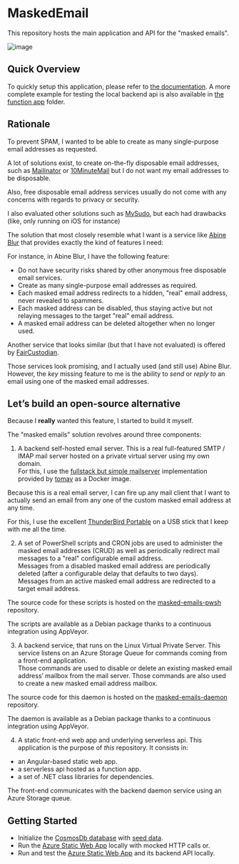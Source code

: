 # MaskedEmail

This repository hosts the main application and API for the "masked emails".

![image](https://user-images.githubusercontent.com/8488398/73608615-7d394300-45c5-11ea-94b1-e50ed0a2f4e4.png)

## Quick Overview

To quickly setup this application, please refer to [the documentation](src/angular). A more complete example for testing
the local backend api is also available in [the function app](src/api) folder.

## Rationale

To prevent SPAM, I wanted to be able to create as many single-purpose email addresses as requested.

A lot of solutions exist, to create on-the-fly disposable email addresses, such as [Mailinator](https://www.mailinator.com/) or [10MinuteMail](https://10minutemail.com/10MinuteMail/index.html) but I do not want my email addresses to be disposable.

Also, free disposable email address services usually do not come with any concerns with regards to privacy or security.

I also evaluated other solutions such as [MySudo](https://mysudo.com/), but each had drawbacks (like, only running on iOS for instance)

The solution that most closely resemble what I want is a service like [Abine Blur](https://dnt.abine.com/#register) that provides exactly the kind of features I need:

For instance, in Abine Blur, I have the following feature:

- Do not have security risks shared by other anonymous free disposable email services.
- Create as many single-purpose email addresses as required.
- Each masked email address redirects to a hidden, "real" email address, never revealed to spammers.
- Each masked address can be disabled, thus staying active but not relaying messages to the target "real" email address.
- A masked email address can be deleted altogether when no longer used.

Another service that looks similar (but that I have not evaluated) is offered by [FairCustodian](https://nope.faircustodian.com/).

Those services look promising, and I actually used (and still use) Abine Blur. However, the _key_ missing feature to me is the ability to *send* or *reply to* an email using one of the masked email addresses.

## Let’s build an open-source alternative

Because I **really** wanted this feature, I started to build it myself.

The "masked emails" solution revolves around three components:

1. A backend self-hosted email server. This is a real full-featured SMTP / IMAP mail server hosted on a private virtual server using my own domain.  
For this, I use the [fullstack but simple mailserver](https://github.com/tomav/docker-mailserver) implementation provided by [tomav](https://github.com/tomav) as a Docker image.

Because this is a real email server, I can fire up any mail client that I want to actually send an email from any one of the custom masked email address at any time.

For this, I use the excellent [ThunderBird Portable](https://portableapps.com/apps/internet/thunderbird_portable) on a USB stick that I keep with me all the time.

2. A set of PowerShell scripts and CRON jobs are used to administer the masked email addresses (CRUD) as well as periodically redirect mail messages to a "real" configurable email address.  
Messages from a disabled masked email address are periodically deleted (after a configurable delay that defaults to two days).  
Messages from an active masked email address are redirected to a target email address.

The source code for these scripts is hosted on the [masked-emails-pwsh](https://github.com/springcomp/masked-emails-pwsh) repository.

The scripts are available as a Debian package thanks to a continuous integration using AppVeyor.

3. A backend service, that runs on the Linux Virtual Private Server. This service listens on an Azure Storage Queue for commands coming from a front-end application.  
Those commands are used to disable or delete an existing masked email address’ mailbox from the mail server. Those commands are also used to create a new masked email address mailbox.

The source code for this daemon is hosted on the [masked-emails-daemon](https://github.com/springcomp/masked-emails-daemon) repository.

The daemon is available as a Debian package thanks to a continuous integration using AppVeyor.

4. A static front-end web app and underlying serverless api. This application is the purpose of *this* repository. It consists in:

- an Angular-based static web app.
- a serverless api hosted as a function app.
- a set of .NET class libraries for dependencies.


The front-end communicates with the backend daemon service using an Azure Storage queue.

## Getting Started

- Initialize the [CosmosDb database](./src/api) with [seed data](./src/seed).
- Run the [Azure Static Web App](./src/angular) locally with mocked HTTP calls or.
- Run and test the [Azure Static Web App](./src/api) and its backend API locally.